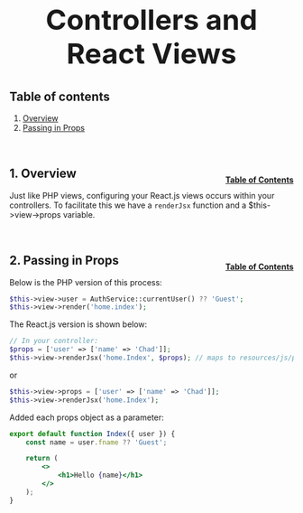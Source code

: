 <h1 style="font-size: 50px; text-align: center;">Controllers and React Views</h1>

## Table of contents
1. [Overview](#overview)
2. [Passing in Props](#passing-in-props)





<br>

## 1. Overview <a id="overview"></a><span style="float: right; font-size: 14px; padding-top: 15px;">[Table of Contents](#table-of-contents)</span>
Just like PHP views, configuring your React.js views occurs within your controllers.  To facilitate this we have a `renderJsx` function and a $this->view->props variable.

<br>

## 2. Passing in Props <a id="opassing-in-props"></a><span style="float: right; font-size: 14px; padding-top: 15px;">[Table of Contents](#table-of-contents)</span>
Below is the PHP version of this process:

```php
$this->view->user = AuthService::currentUser() ?? 'Guest';
$this->view->render('home.index');
```

The React.js version is shown below:
```php
// In your controller:
$props = ['user' => ['name' => 'Chad']];
$this->view->renderJsx('home.Index', $props); // maps to resources/js/pages/home/Index.jsx
```

or 

```php
$this->view->props = ['user' => ['name' => 'Chad']];
$this->view->renderJsx('home.Index');
```

Added each props object as a parameter:
```jsx
export default function Index({ user }) {
    const name = user.fname ?? 'Guest';

    return (
        <>
            <h1>Hello {name}</h1>
        </>
    );
}
```